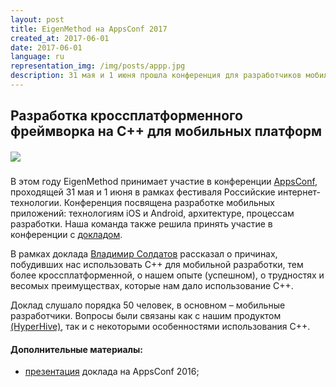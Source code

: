 ```yaml
---
layout: post
title: EigenMethod на AppsConf 2017
created_at: 2017-06-01
date: 2017-06-01
language: ru
representation_img: /img/posts/appp.jpg
description: 31 мая и 1 июня прошла конференция для разработчиков мобильных приложений AppsConf 2017
---
```


## Разработка кроссплатформенного фреймворка на С++ для мобильных платформ

##### ![](/img/posts/appb.jpg)

В этом году EigenMethod принимает участие в конференции [AppsConf][app], проходящей 31 мая и 1 июня в рамках фестиваля Российские интернет-технологии. Конференция посвящена разработке мобильных приложений: технологиям iOS и Android, архитектуре, процессам разработки. Наша команда также решила принять участие в конференции с [докладом][doc].

В рамках доклада [Владимир Солдатов][auth] рассказал о причинах, побудивших нас использовать C++ для мобильной разработки, тем более кроссплатформенной, о нашем опыте (успешном), о трудностях и весомых преимуществах, которые нам дало использование C++.  

Доклад слушало порядка 50 человек, в основном – мобильные разработчики. Вопросы были связаны как с нашим продуктом [(HyperHive)][hh], так и с некоторыми особенностями использования C++.  

#### **Дополнительные материалы:**   

* [презентация][pres] доклада на AppsConf 2016;  

[//]: #
   [app]:<http://appsconf.ru/>
   [doc]:<http://appsconf.ru/2016/abstracts/2087.html>
   [auth]:<http://appsconf.ru/2016/author/1586>
   [hh]: <http://eigenmethod.ru/products/hh/>
   [pres]: <http://eigenmethod.ru/pres/appsconf.pdf>
